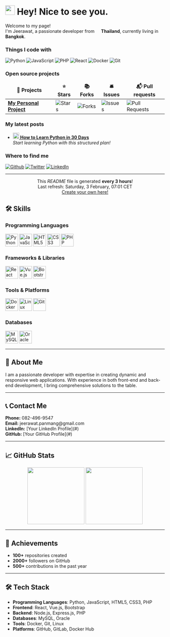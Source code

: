 <h1><img src="https://hbobis.wordpress.com/wp-content/uploads/2015/12/animation-rocket.gif" width="30"/> Hey! Nice to see you.</h1>

<p>Welcome to my page! </br> I'm Jeerawat, a passionate developer from <img src="https://cdn-icons-png.flaticon.com/512/197/197560.png" width="13"/> <b>Thailand</b>, currently living in <img src="https://cdn-icons-png.flaticon.com/512/197/197564.png" width="13"/> <b>Bangkok</b>.</p>

<h3>Things I code with</h3>
<p>
  <img alt="Python" src="https://img.shields.io/badge/-Python-306998?style=flat-square&logo=python&logoColor=white" />
  <img alt="JavaScript" src="https://img.shields.io/badge/-JavaScript-F7DF1E?style=flat-square&logo=javascript&logoColor=black" />
  <img alt="PHP" src="https://img.shields.io/badge/-PHP-4F5B93?style=flat-square&logo=php&logoColor=white" />
  <img alt="React" src="https://img.shields.io/badge/-React-45b8d8?style=flat-square&logo=react&logoColor=white" />
  <img alt="Docker" src="https://img.shields.io/badge/-Docker-46a2f1?style=flat-square&logo=docker&logoColor=white" />
  <img alt="Git" src="https://img.shields.io/badge/-Git-F05032?style=flat-square&logo=git&logoColor=white" />
</p>

<h3>Open source projects</h3>
<table>
  <thead align="center">
    <tr>
      <td><b>🎁 Projects</b></td>
      <td><b>⭐ Stars</b></td>
      <td><b>📚 Forks</b></td>
      <td><b>🛎 Issues</b></td>
      <td><b>📬 Pull requests</b></td>
    </tr>
  </thead>
  <tbody>
    <tr>
      <td><a href="https://github.com/jeerawat/personal-project"><b>My Personal Project</b></a></td>
      <td><img alt="Stars" src="https://img.shields.io/github/stars/jeerawat/personal-project?style=flat-square&labelColor=343b41"/></td>
      <td><img alt="Forks" src="https://img.shields.io/github/forks/jeerawat/personal-project?style=flat-square&labelColor=343b41"/></td>
      <td><img alt="Issues" src="https://img.shields.io/github/issues/jeerawat/personal-project?style=flat-square&labelColor=343b41"/></td>
      <td><img alt="Pull Requests" src="https://img.shields.io/github/issues-pr/jeerawat/personal-project?style=flat-square&labelColor=343b41"/></td>
    </tr>
  </tbody>
</table>

<h3>My latest posts</h3>
<ul>
  <li><a href="https://medium.com/@jeerawat/how-to-learn-python-in-30-days-12345"><b><img src="https://emojipedia-us.s3.dualstack.us-west-1.amazonaws.com/thumbs/240/apple/237/fire_1f525.png" width="20" alt="new" /> How to Learn Python in 30 Days</b></a><br/><i>Start learning Python with this structured plan!</i></li>
</ul>

<h3>Where to find me</h3>
<p><a href="https://github.com/jeerawat" target="_blank"><img alt="Github" src="https://img.shields.io/badge/GitHub-%2312100E.svg?&style=for-the-badge&logo=Github&logoColor=white" /></a> <a href="https://twitter.com/jeerawat_dev" target="_blank"><img alt="Twitter" src="https://img.shields.io/badge/twitter-%231DA1F2.svg?&style=for-the-badge&logo=twitter&logoColor=white" /></a> <a href="https://www.linkedin.com/in/jeerawat" target="_blank"><img alt="LinkedIn" src="https://img.shields.io/badge/linkedin-%230077B5.svg?&style=for-the-badge&logo=linkedin&logoColor=white" /></a></p>

------------
<p align="center">This <i>README</i> file is generated <b>every 3 hours</b>!</br>Last refresh: Saturday, 3 February, 07:01 CET<br /><a href="https://medium.com/@jeerawat/how-to-create-a-self-updating-readme-md-for-your-github-profile-12345">Create your own here!</a></p>


## 🛠 Skills

### Programming Languages
<p>
  <img src="https://cdn.jsdelivr.net/gh/devicons/devicon/icons/python/python-original.svg" alt="Python" width="40" height="40"/>
  <img src="https://cdn.jsdelivr.net/gh/devicons/devicon/icons/javascript/javascript-original.svg" alt="JavaScript" width="40" height="40"/>
  <img src="https://cdn.jsdelivr.net/gh/devicons/devicon/icons/html5/html5-original.svg" alt="HTML5" width="40" height="40"/>
  <img src="https://cdn.jsdelivr.net/gh/devicons/devicon/icons/css3/css3-original.svg" alt="CSS3" width="40" height="40"/>
  <img src="https://cdn.jsdelivr.net/gh/devicons/devicon/icons/php/php-original.svg" alt="PHP" width="40" height="40"/>
</p>

### Frameworks & Libraries
<p>
  <img src="https://cdn.jsdelivr.net/gh/devicons/devicon/icons/react/react-original.svg" alt="React" width="40" height="40"/>
  <img src="https://cdn.jsdelivr.net/gh/devicons/devicon/icons/vuejs/vuejs-original.svg" alt="Vue.js" width="40" height="40"/>
  <img src="https://cdn.jsdelivr.net/gh/devicons/devicon/icons/bootstrap/bootstrap-original.svg" alt="Bootstrap" width="40" height="40"/>
</p>

### Tools & Platforms
<p>
  <img src="https://cdn.jsdelivr.net/gh/devicons/devicon/icons/docker/docker-original.svg" alt="Docker" width="40" height="40"/>
  <img src="https://cdn.jsdelivr.net/gh/devicons/devicon/icons/linux/linux-original.svg" alt="Linux" width="40" height="40"/>
  <img src="https://cdn.jsdelivr.net/gh/devicons/devicon/icons/git/git-original.svg" alt="Git" width="40" height="40"/>
</p>

### Databases
<p>
  <img src="https://cdn.jsdelivr.net/gh/devicons/devicon/icons/mysql/mysql-original.svg" alt="MySQL" width="40" height="40"/>
  <img src="https://cdn.jsdelivr.net/gh/devicons/devicon/icons/oracle/oracle-original.svg" alt="Oracle" width="40" height="40"/>
</p>

---

## 🌟 About Me
<p>
  I am a passionate developer with expertise in creating dynamic and responsive web applications. With experience in both front-end and back-end development, I bring comprehensive solutions to the table.
</p>

---

## 📞 Contact Me
<p>
  <strong>Phone:</strong> 082-496-9547<br>
  <strong>Email:</strong> jeerawat.panmang@gmail.com<br>
  <strong>LinkedIn:</strong> [Your LinkedIn Profile](#)<br>
  <strong>GitHub:</strong> [Your GitHub Profile](#)
</p>

---

## 📈 GitHub Stats
<div align="center">
  <img height="180em" src="https://github-readme-stats.vercel.app/api?username=DenverCoder1&show_icons=true&hide_title=true&count_private=true&hide=prs&theme=radical"/>
  <img height="180em" src="https://github-readme-stats.vercel.app/api/top-langs/?username=DenverCoder1&theme=radical&langs_count=8&layout=compact"/>
</div>

---

## 🚀 Achievements
- **100+** repositories created
- **2000+** followers on GitHub
- **500+** contributions in the past year

---

## 🛠️ Tech Stack
- **Programming Languages**: Python, JavaScript, HTML5, CSS3, PHP
- **Frontend**: React, Vue.js, Bootstrap
- **Backend**: Node.js, Express.js, PHP
- **Databases**: MySQL, Oracle
- **Tools**: Docker, Git, Linux
- **Platforms**: GitHub, GitLab, Docker Hub
